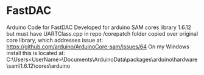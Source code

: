 # FastDAC
Arduino Code for FastDAC
Developed for arduino SAM cores library 1.6.12 but must have UARTClass.cpp in repo /corepatch folder copied over original core library, which addresses issue at:
https://github.com/arduino/ArduinoCore-sam/issues/64
On my Windows install this is located at:
C:\Users\<UserName>\Documents\ArduinoData\packages\arduino\hardware\sam\1.6.12\cores\arduino


